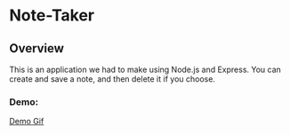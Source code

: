 # Note-Taker

## Overview
This is an application we had to make using Node.js and Express. You can create and save a note, and then delete it if you choose.

### Demo:
[Demo Gif](Develop/public/assets/Note-Taker.gif)
